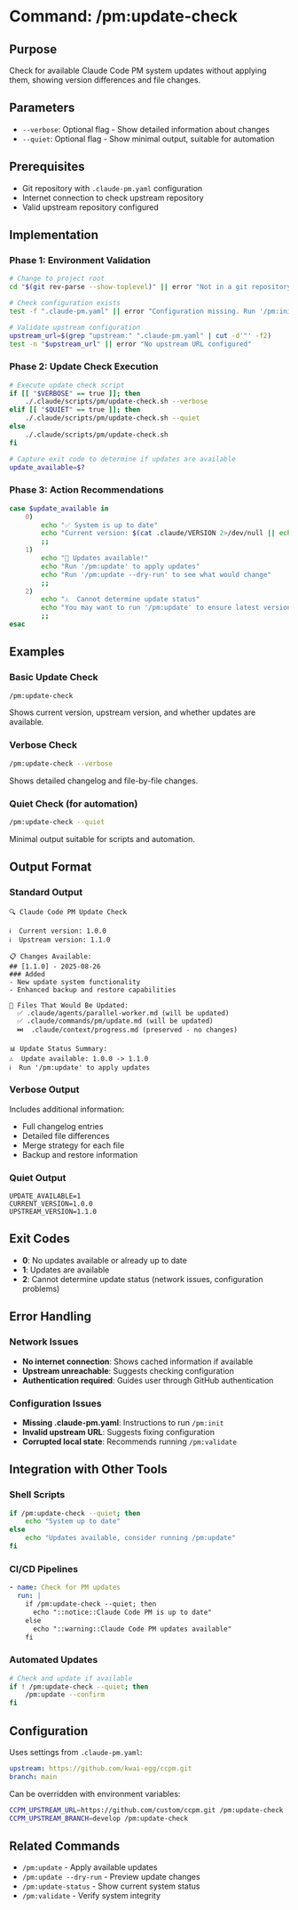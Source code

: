 # Command: /pm:update-check

## Purpose
Check for available Claude Code PM system updates without applying them, showing version differences and file changes.

## Parameters
- `--verbose`: Optional flag - Show detailed information about changes
- `--quiet`: Optional flag - Show minimal output, suitable for automation

## Prerequisites
- Git repository with `.claude-pm.yaml` configuration
- Internet connection to check upstream repository
- Valid upstream repository configured

## Implementation

### Phase 1: Environment Validation
```bash
# Change to project root
cd "$(git rev-parse --show-toplevel)" || error "Not in a git repository"

# Check configuration exists
test -f ".claude-pm.yaml" || error "Configuration missing. Run '/pm:init' first"

# Validate upstream configuration
upstream_url=$(grep "upstream:" ".claude-pm.yaml" | cut -d'"' -f2)
test -n "$upstream_url" || error "No upstream URL configured"
```

### Phase 2: Update Check Execution
```bash
# Execute update check script
if [[ "$VERBOSE" == true ]]; then
    ./.claude/scripts/pm/update-check.sh --verbose
elif [[ "$QUIET" == true ]]; then
    ./.claude/scripts/pm/update-check.sh --quiet
else
    ./.claude/scripts/pm/update-check.sh
fi

# Capture exit code to determine if updates are available
update_available=$?
```

### Phase 3: Action Recommendations
```bash
case $update_available in
    0)
        echo "✅ System is up to date"
        echo "Current version: $(cat .claude/VERSION 2>/dev/null || echo 'unknown')"
        ;;
    1)
        echo "🔄 Updates available!"
        echo "Run '/pm:update' to apply updates"
        echo "Run '/pm:update --dry-run' to see what would change"
        ;;
    2)
        echo "⚠️  Cannot determine update status"
        echo "You may want to run '/pm:update' to ensure latest version"
        ;;
esac
```

## Examples

### Basic Update Check
```bash
/pm:update-check
```
Shows current version, upstream version, and whether updates are available.

### Verbose Check
```bash
/pm:update-check --verbose
```
Shows detailed changelog and file-by-file changes.

### Quiet Check (for automation)
```bash
/pm:update-check --quiet
```
Minimal output suitable for scripts and automation.

## Output Format

### Standard Output
```
🔍 Claude Code PM Update Check

ℹ️  Current version: 1.0.0
ℹ️  Upstream version: 1.1.0

📋 Changes Available:
## [1.1.0] - 2025-08-26
### Added
- New update system functionality
- Enhanced backup and restore capabilities

📁 Files That Would Be Updated:
  ✅ .claude/agents/parallel-worker.md (will be updated)
  ✅ .claude/commands/pm/update.md (will be updated)
  ⏭️  .claude/context/progress.md (preserved - no changes)

📊 Update Status Summary:
⚠️  Update available: 1.0.0 -> 1.1.0
ℹ️  Run '/pm:update' to apply updates
```

### Verbose Output
Includes additional information:
- Full changelog entries
- Detailed file differences
- Merge strategy for each file
- Backup and restore information

### Quiet Output
```
UPDATE_AVAILABLE=1
CURRENT_VERSION=1.0.0
UPSTREAM_VERSION=1.1.0
```

## Exit Codes

- **0**: No updates available or already up to date
- **1**: Updates are available
- **2**: Cannot determine update status (network issues, configuration problems)

## Error Handling

### Network Issues
- **No internet connection**: Shows cached information if available
- **Upstream unreachable**: Suggests checking configuration
- **Authentication required**: Guides user through GitHub authentication

### Configuration Issues
- **Missing .claude-pm.yaml**: Instructions to run `/pm:init`
- **Invalid upstream URL**: Suggests fixing configuration
- **Corrupted local state**: Recommends running `/pm:validate`

## Integration with Other Tools

### Shell Scripts
```bash
if /pm:update-check --quiet; then
    echo "System up to date"
else
    echo "Updates available, consider running /pm:update"
fi
```

### CI/CD Pipelines
```yaml
- name: Check for PM updates
  run: |
    if /pm:update-check --quiet; then
      echo "::notice::Claude Code PM is up to date"
    else
      echo "::warning::Claude Code PM updates available"
    fi
```

### Automated Updates
```bash
# Check and update if available
if ! /pm:update-check --quiet; then
    /pm:update --confirm
fi
```

## Configuration

Uses settings from `.claude-pm.yaml`:
```yaml
upstream: https://github.com/kwai-egg/ccpm.git
branch: main
```

Can be overridden with environment variables:
```bash
CCPM_UPSTREAM_URL=https://github.com/custom/ccpm.git /pm:update-check
CCPM_UPSTREAM_BRANCH=develop /pm:update-check
```

## Related Commands
- `/pm:update` - Apply available updates
- `/pm:update --dry-run` - Preview update changes
- `/pm:update-status` - Show current system status
- `/pm:validate` - Verify system integrity